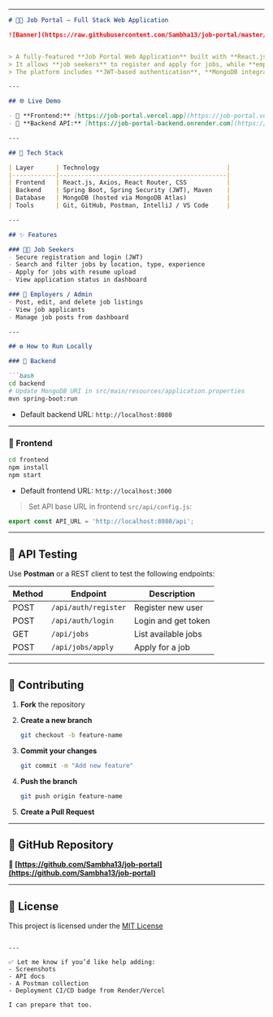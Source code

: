 

---



````markdown
# 🧑‍💼 Job Portal – Full Stack Web Application

![Banner](https://raw.githubusercontent.com/Sambha13/job-portal/master/banner.png)


> A fully-featured **Job Portal Web Application** built with **React.js**, **Spring Boot**, and **MongoDB**.  
> It allows **job seekers** to register and apply for jobs, while **employers** can post and manage job openings.  
> The platform includes **JWT-based authentication**, **MongoDB integration**, and a modern, responsive UI.

---

## 🌐 Live Demo

- 🔹 **Frontend:** [https://job-portal.vercel.app](https://job-portal.vercel.app)  
- 🔹 **Backend API:** [https://job-portal-backend.onrender.com](https://job-portal-backend.onrender.com)

---

## 🚀 Tech Stack

| Layer      | Technology                                   |
|------------|----------------------------------------------|
| Frontend   | React.js, Axios, React Router, CSS           |
| Backend    | Spring Boot, Spring Security (JWT), Maven    |
| Database   | MongoDB (hosted via MongoDB Atlas)           |
| Tools      | Git, GitHub, Postman, IntelliJ / VS Code     |

---

## ✨ Features

### 👨‍💼 Job Seekers
- Secure registration and login (JWT)
- Search and filter jobs by location, type, experience
- Apply for jobs with resume upload
- View application status in dashboard

### 🏢 Employers / Admin
- Post, edit, and delete job listings
- View job applicants
- Manage job posts from dashboard

---

## ⚙️ How to Run Locally

### 🔧 Backend

```bash
cd backend
# Update MongoDB URI in src/main/resources/application.properties
mvn spring-boot:run
````

* Default backend URL: `http://localhost:8080`

---

### 🔧 Frontend

```bash
cd frontend
npm install
npm start
```

* Default frontend URL: `http://localhost:3000`

> Set API base URL in frontend `src/api/config.js`:

```js
export const API_URL = 'http://localhost:8080/api';
```

---

## 🧪 API Testing

Use **Postman** or a REST client to test the following endpoints:

| Method | Endpoint             | Description         |
| ------ | -------------------- | ------------------- |
| POST   | `/api/auth/register` | Register new user   |
| POST   | `/api/auth/login`    | Login and get token |
| GET    | `/api/jobs`          | List available jobs |
| POST   | `/api/jobs/apply`    | Apply for a job     |

---

## 🤝 Contributing

1. **Fork** the repository
2. **Create a new branch**

   ```bash
   git checkout -b feature-name
   ```
3. **Commit your changes**

   ```bash
   git commit -m "Add new feature"
   ```
4. **Push the branch**

   ```bash
   git push origin feature-name
   ```
5. **Create a Pull Request**

---

## 📎 GitHub Repository

**🔗 [https://github.com/Sambha13/job-portal](https://github.com/Sambha13/job-portal)**

---

## 📜 License

This project is licensed under the [MIT License](LICENSE)

```

---

✅ Let me know if you’d like help adding:
- Screenshots  
- API docs  
- A Postman collection  
- Deployment CI/CD badge from Render/Vercel

I can prepare that too.
```
